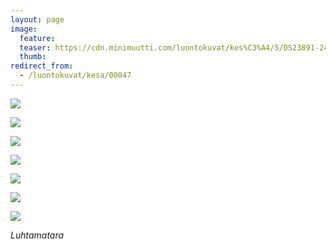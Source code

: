```yaml
---
layout: page
image:
  feature:
  teaser: https://cdn.minimuutti.com/luontokuvat/kes%C3%A4/5/DS23891-245px.jpg
  thumb:
redirect_from:
  - /luontokuvat/kesa/00047
---
```


![](https://cdn.minimuutti.com/luontokuvat/kes%C3%A4/5/DS24415-800px.jpg)

![](https://cdn.minimuutti.com/luontokuvat/kes%C3%A4/2/DSC33205-800px.jpg)

![](https://cdn.minimuutti.com/luontokuvat/kes%C3%A4/2/DSC33213-800px.jpg)

![](https://cdn.minimuutti.com/luontokuvat/kes%C3%A4/2/DSC33219-800px.jpg)

![](https://cdn.minimuutti.com/luontokuvat/kes%C3%A4/2/DSC33232-800px.jpg)

![](https://cdn.minimuutti.com/luontokuvat/kes%C3%A4/5/DS23887-800px.jpg)

![](https://cdn.minimuutti.com/luontokuvat/kes%C3%A4/5/DS23891-800px.jpg)

*Luhtamatara*

